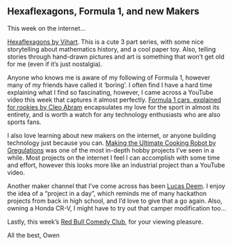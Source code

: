 
## Hexaflexagons, Formula 1, and new Makers

This week on the internet…

[Hexaflexagons by Vihart](https://www.youtube.com/watch?v=VIVIegSt81k). This is a cute 3 part series, with some nice storytelling about mathematics history, and a cool paper toy. Also, telling stories through hand-drawn pictures and art is something that won’t get old for me (even if it’s just nostalgia).

Anyone who knows me is aware of my following of Formula 1, however many of my friends have called it ‘boring’. I often find I have a hard time explaining what I find so fascinating, however, I came across a YouTube video this week that captures it almost perfectly. [Formula 1 cars, explained for rookies by Cleo Abram](https://www.youtube.com/watch?v=VJgdOMXhEj0) encapsulates my love for the sport in almost its entirety, and is worth a watch for any technology enthusiasts who are also sports fans.

I also love learning about new makers on the internet, or anyone building technology just because you can. [Making the Ultimate Cooking Robot by Gregulations](https://www.youtube.com/watch?v=LMoHLUd81P8) was one of the most in-depth hobby projects I’ve seen in a while. Most projects on the internet I feel I can accomplish with some time and effort, however this looks more like an industrial project than a YouTube video.

Another maker channel that I’ve come across has been [Lucas Deem](https://www.youtube.com/@LukasDeem/videos). I enjoy the idea of a “project in a day”, which reminds me of many hackathon projects from back in high school, and I’d love to give that a go again. Also, owning a Honda CR-V, I might have to try out that camper modification too…

Lastly, this week’s [Red Bull Comedy Club](https://www.youtube.com/watch?v=FZgrOx5j5DI), for your viewing pleasure.

All the best,
Owen
